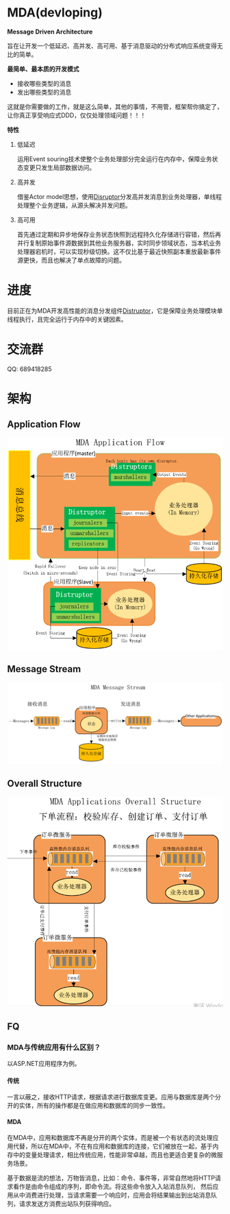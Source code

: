 # MDA(devloping)
**Message Driven Architecture**

旨在让开发一个低延迟、高并发、高可用、基于消息驱动的分布式响应系统变得无比的简单。

**最简单、最本质的开发模式**
- 接收哪些类型的消息
- 发出哪些类型的消息

这就是你需要做的工作，就是这么简单，其他的事情，不用管，框架帮你搞定了，让你真正享受响应式DDD，仅仅处理领域问题！！！

**特性**

1. 低延迟

   运用Event souring技术使整个业务处理部分完全运行在内存中，保障业务状态变更只发生局部数据访问。

2. 高并发

   借鉴Actor model思想，使用[Disruptor](https://github.com/justmine66/Disruptor)分发高并发消息到业务处理器，单线程处理整个业务逻辑，从源头解决并发问题。

3. 高可用

   首先通过定期和异步地保存业务状态快照到远程持久化存储进行容错，然后再并行复制原始事件源数据到其他业务服务器，实时同步领域状态，当本机业务处理器宕机时，可以实现秒级切换。这不仅比基于最近快照副本重放最新事件源更快，而且也解决了单点故障的问题。

# 进度
目前正在为MDA开发高性能的消息分发组件[Distruptor](https://github.com/justmine66/Disruptor)，它是保障业务处理模块单线程执行，且完全运行于内存中的关键因素。

# 交流群
QQ: 689418285

# 架构
## Application Flow
![](./ApplicationFlow.jpg)

## Message Stream
![](./MessageStream.jpg)

## Overall Structure
![](./OverallStructure.jpg)

## FQ

### MDA与传统应用有什么区别？

以ASP.NET应用程序为例。

#### 传统

一言以蔽之，接收HTTP请求，根据请求进行数据库变更。应用与数据库是两个分开的实体，所有的操作都是在做应用和数据库的同步一致性。

#### MDA

在MDA中，应用和数据库不再是分开的两个实体，而是被一个有状态的流处理应用代替，所以在MDA中，不在有应用和数据库的连接，它们被放在一起，基于内存中的变量处理请求，相比传统应用，性能非常卓越，而且也更适合更复杂的微服务场景。

基于数据是流的想法，万物皆消息，比如：命令、事件等，非常自然地将HTTP请求看作是由命令组成的序列，即命令流。将这些命令放入入站消息队列， 然后应用从中消费进行处理，当请求需要一个响应时，应用会将结果输出到出站消息队列，请求发送方消费出站队列获得响应。